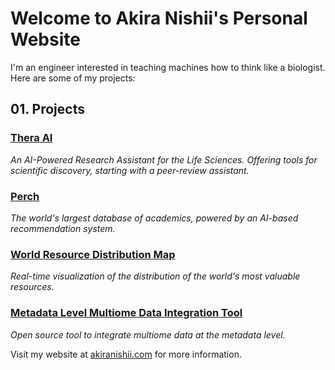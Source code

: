 # Welcome to Akira Nishii's Personal Website

I'm an engineer interested in teaching machines how to think like a biologist. Here are some of my projects:

## 01. Projects

### [Thera AI](https://thera-ai.example.com)
_An AI-Powered Research Assistant for the Life Sciences. Offering tools for scientific discovery, starting with a peer-review assistant._

### [Perch](https://perch.example.com)
_The world's largest database of academics, powered by an AI-based recommendation system._

### [World Resource Distribution Map](https://world-resource-map.example.com)
_Real-time visualization of the distribution of the world's most valuable resources._

### [Metadata Level Multiome Data Integration Tool](https://multiome-tool.example.com)
_Open source tool to integrate multiome data at the metadata level._

Visit my website at [akiranishii.com](https://akiranishii.com) for more information.
